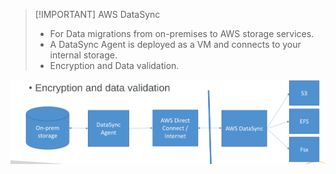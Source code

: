 
> [!IMPORTANT] AWS DataSync
> - For Data migrations from on-premises to AWS storage services.
> - A DataSync Agent is deployed as a VM and connects to your internal storage.
> - Encryption and Data validation.

![](AWS/AWS%20Machine%20Learning%20Specialty%20MLS-C01/img/Pasted%20image%2020241204120836.png)